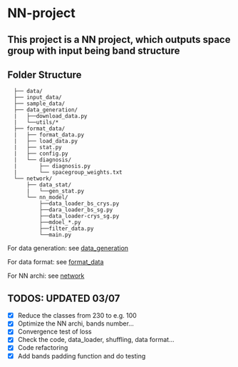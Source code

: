 # NN-project
## This project is a NN project, which outputs space group with input being band structure

## Folder Structure
```
  ├── data/    
  ├── input_data/    
  ├── sample_data/    
  ├── data_generation/    
  |   ├──download_data.py    
  |   └──utils/*   
  ├── format_data/   
  |   ├── format_data.py    
  |   ├── load_data.py   
  |   ├── stat.py    
  |   ├── config.py   
  |   └── diagnosis/    
  |       ├── diagnosis.py    
  |       └── spacegroup_weights.txt    
  └── network/    
      ├── data_stat/
      |   └──gen_stat.py  
      └── nn_model/
          ├──data_loader_bs_crys.py  
          ├──dara_loader_bs_sg.py 
          ├──data_loader-crys_sg.py 
          ├──mdoel_*.py 
          ├──filter_data.py  
          └──main.py 
 ```
 For data generation: see [data_generation](data_generation/)
 
 For data format: see [format_data](format_data/)
 
 For NN archi: see [network](network/)

## TODOS: UPDATED 03/07

- [x] Reduce the classes from 230 to e.g. 100
- [x] Optimize the NN archi, bands number...
- [x] Convergence test of loss
- [x] Check the code, data_loader, shuffling, data format...
- [x] Code refactoring
- [x] Add bands padding function and do testing
